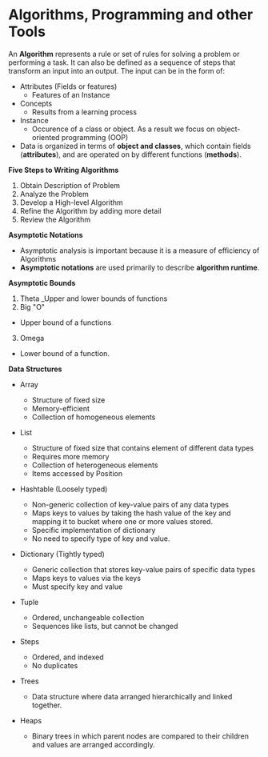 # Algorithms, Programming and other Tools
An **Algorithm** represents a rule or set of rules for solving a problem or performing a task. It can also be 
defined as a sequence of steps that transform an input into an output.
The input can be in the form of:

- Attributes (Fields or features) 
    - Features of an Instance
- Concepts
    - Results from a learning process
- Instance  
    - Occurence of a class or object.
As a result we focus on object-oriented programming (OOP)
- Data is organized in terms of **object and classes**, which contain fields (**attributes**), and are operated on by 
different functions (**methods**).

**Five Steps to Writing Algorithms**
1. Obtain Description of Problem
2. Analyze the Problem
3. Develop a High-level Algorithm
4. Refine the Algorithm by adding more detail
5. Review the Algorithm

**Asymptotic Notations**
- Asymptotic analysis is important because it is a measure of efficiency of Algorithms
- **Asymptotic notations** are used primarily to describe **algorithm runtime**.

**Asymptotic Bounds**
1. Theta
_Upper and lower bounds of functions
2. Big "O"
- Upper bound of a functions
3. Omega
- Lower bound of a function.

**Data Structures**
- Array
    - Structure of fixed size
    - Memory-efficient
    - Collection of homogeneous elements
    
- List
    - Structure of fixed size that contains element of different data types
    - Requires more memory
    - Collection of heterogeneous elements
    - Items accessed by Position

- Hashtable (Loosely typed)
    - Non-generic collection of key-value pairs of any data types
    - Maps keys to values by taking the hash value of the key and mapping it to bucket where one or more values stored.
    - Specific implementation of dictionary
    - No need to specify type of key and value.

- Dictionary (Tightly typed)
    - Generic collection that stores key-value pairs of specific data types 
    - Maps keys to values via the keys
    - Must specify key and value

- Tuple
    - Ordered, unchangeable collection
    - Sequences like lists, but cannot be changed
- Steps
    - Ordered, and indexed
    - No duplicates
- Trees
    - Data structure where data arranged hierarchically and linked together.
- Heaps
    - Binary trees in which parent nodes are compared to their children and values are arranged accordingly. 
